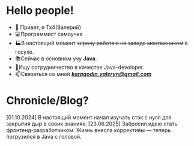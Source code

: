 # Hello people!
- 👋 Привет, я Tx4(Валерий)
- 💻Программист самоучка
- 🏭В настоящий момент ~~херачу работаю на заводе монтажником~~ в госухе.
- 📚Сейчас в основном учу **Java**.
- 💸Ищу сотрудничество в качестве Java-devoloper.
- 📫Связаться со мной ***karagodin.valeryn@gmail.com***

# Chronicle/Blog?
[01.10.2024] В настоящий момент начал изучать стэк с нуля для закрытия дыр в своих знаниях.
[23.06.2025] Забросил идею стать фронтенд-разработчиком. Жизнь внесла коррективы — теперь погрузился в Java с головой.

<!---
Вера, надежда и деньги. Только святому подвласно сохранить первые два без третьего.
"Да здравствует фикус" Джордж Оруэлл
--->
